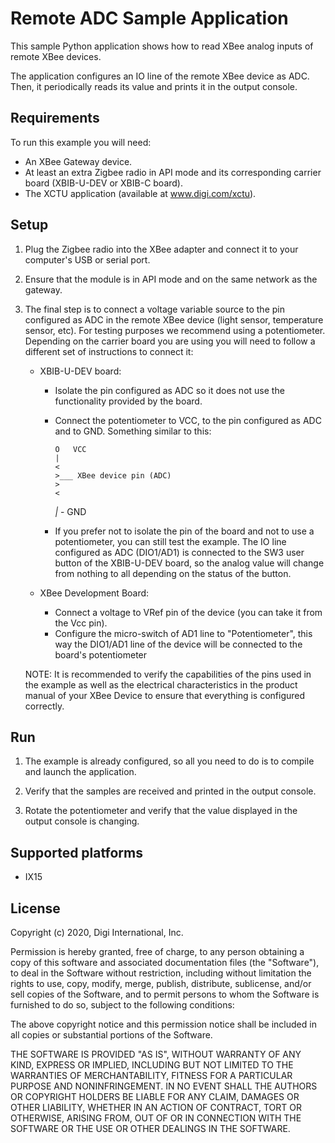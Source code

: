 Remote ADC Sample Application
=============================

This sample Python application shows how to read XBee analog inputs of remote
XBee devices.

The application configures an IO line of the remote XBee device as ADC. Then,
it periodically reads its value and prints it in the output console.

Requirements
------------
To run this example you will need:

* An XBee Gateway device.
* At least an extra Zigbee radio in API mode and its corresponding carrier
  board (XBIB-U-DEV or XBIB-C board).
* The XCTU application (available at www.digi.com/xctu).

Setup
-----
1. Plug the Zigbee radio into the XBee adapter and connect it to your
   computer's USB or serial port.

2. Ensure that the module is in API mode and on the same network as the
   gateway.

3. The final step is to connect a voltage variable source to the pin
   configured as ADC in the remote XBee device (light sensor, temperature
   sensor, etc). For testing purposes we recommend using a potentiometer.
   Depending on the carrier board you are using you will need to follow a
   different set of instructions to connect it:
     - XBIB-U-DEV board:
         * Isolate the pin configured as ADC so it does not use the
           functionality provided by the board.
         * Connect the potentiometer to VCC, to the pin configured as ADC
           and to GND. Something similar to this:

               O   VCC
               |
               <
               >___ XBee device pin (ADC)
               >
               <
              _|_
               -   GND

         * If you prefer not to isolate the pin of the board and not to use
           a potentiometer, you can still test the example. The IO line
           configured as ADC (DIO1/AD1) is connected to the SW3 user button
           of the XBIB-U-DEV board, so the analog value will change from
           nothing to all depending on the status of the button.

     - XBee Development Board:
         * Connect a voltage to VRef pin of the device (you can take it
           from the Vcc pin).
         * Configure the micro-switch of AD1 line to "Potentiometer", this
           way the DIO1/AD1 line of the device will be connected to the
           board's potentiometer

     NOTE: It is recommended to verify the capabilities of the pins used
           in the example as well as the electrical characteristics in the
           product manual of your XBee Device to ensure that everything is
           configured correctly.

Run
---
1. The example is already configured, so all you need to do is to compile and
   launch the application.

2. Verify that the samples are received and printed in the output console.

3. Rotate the potentiometer and verify that the value displayed in the output
   console is changing.

Supported platforms
-------------------
* IX15

License
-------
Copyright (c) 2020, Digi International, Inc.

Permission is hereby granted, free of charge, to any person obtaining a copy
of this software and associated documentation files (the "Software"), to deal
in the Software without restriction, including without limitation the rights
to use, copy, modify, merge, publish, distribute, sublicense, and/or sell
copies of the Software, and to permit persons to whom the Software is
furnished to do so, subject to the following conditions:

The above copyright notice and this permission notice shall be included in all
copies or substantial portions of the Software.

THE SOFTWARE IS PROVIDED "AS IS", WITHOUT WARRANTY OF ANY KIND, EXPRESS OR
IMPLIED, INCLUDING BUT NOT LIMITED TO THE WARRANTIES OF MERCHANTABILITY,
FITNESS FOR A PARTICULAR PURPOSE AND NONINFRINGEMENT. IN NO EVENT SHALL THE
AUTHORS OR COPYRIGHT HOLDERS BE LIABLE FOR ANY CLAIM, DAMAGES OR OTHER
LIABILITY, WHETHER IN AN ACTION OF CONTRACT, TORT OR OTHERWISE, ARISING FROM,
OUT OF OR IN CONNECTION WITH THE SOFTWARE OR THE USE OR OTHER DEALINGS IN THE
SOFTWARE.
